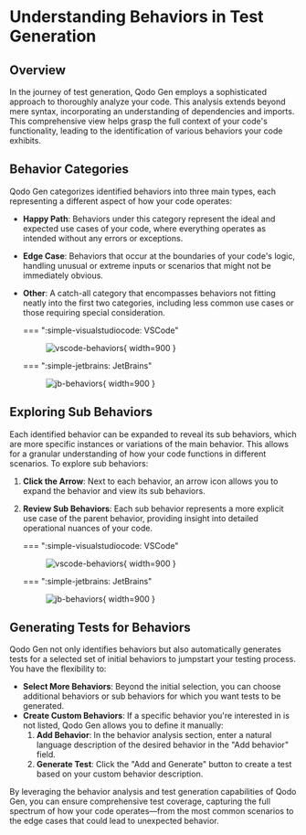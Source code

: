 # Understanding Behaviors in Test Generation

## Overview
In the journey of test generation, Qodo Gen employs a sophisticated approach to thoroughly analyze your code. This analysis extends beyond mere syntax, incorporating an understanding of dependencies and imports. This comprehensive view helps grasp the full context of your code's functionality, leading to the identification of various behaviors your code exhibits.

## Behavior Categories
Qodo Gen categorizes identified behaviors into three main types, each representing a different aspect of how your code operates:

- **Happy Path**: Behaviors under this category represent the ideal and expected use cases of your code, where everything operates as intended without any errors or exceptions.
- **Edge Case**: Behaviors that occur at the boundaries of your code's logic, handling unusual or extreme inputs or scenarios that might not be immediately obvious.
- **Other**: A catch-all category that encompasses behaviors not fitting neatly into the first two categories, including less common use cases or those requiring special consideration.

    === ":simple-visualstudiocode: VSCode"
        <figure markdown="1">
        ![vscode-behaviors](https://qodo.ai/images/codiumate/vscode-behaviors.png){ width=900 }
        </figure>

    === ":simple-jetbrains: JetBrains"
        <figure markdown="1">
        ![jb-behaviors](https://qodo.ai/images/codiumate/jb-behaviors.png){ width=900 }
        </figure>

## Exploring Sub Behaviors
Each identified behavior can be expanded to reveal its sub behaviors, which are more specific instances or variations of the main behavior. This allows for a granular understanding of how your code functions in different scenarios. To explore sub behaviors:

1. **Click the Arrow**: Next to each behavior, an arrow icon allows you to expand the behavior and view its sub behaviors.
2. **Review Sub Behaviors**: Each sub behavior represents a more explicit use case of the parent behavior, providing insight into detailed operational nuances of your code.

    === ":simple-visualstudiocode: VSCode"
        <figure markdown="1">
        ![vscode-behaviors](https://qodo.ai/images/codiumate/vscode-sub-behaviors.png){ width=900 }
        </figure>

    === ":simple-jetbrains: JetBrains"
        <figure markdown="1">
        ![jb-behaviors](https://qodo.ai/images/codiumate/jb-sub-behaviors.png){ width=900 }
        </figure>

## Generating Tests for Behaviors
Qodo Gen not only identifies behaviors but also automatically generates tests for a selected set of initial behaviors to jumpstart your testing process. You have the flexibility to:

- **Select More Behaviors**: Beyond the initial selection, you can choose additional behaviors or sub behaviors for which you want tests to be generated.
- **Create Custom Behaviors**: If a specific behavior you're interested in is not listed, Qodo Gen allows you to define it manually:
    1. **Add Behavior**: In the behavior analysis section, enter a natural language description of the desired behavior in the "Add behavior" field.
    2. **Generate Test**: Click the "Add and Generate" button to create a test based on your custom behavior description.

By leveraging the behavior analysis and test generation capabilities of Qodo Gen, you can ensure comprehensive test coverage, capturing the full spectrum of how your code operates—from the most common scenarios to the edge cases that could lead to unexpected behavior.
